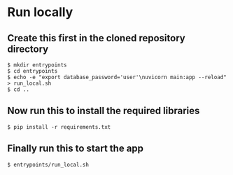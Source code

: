 # Run locally
## Create this first in the cloned repository directory
```shell
$ mkdir entrypoints
$ cd entrypoints 
$ echo -e "export database_password='user'\nuvicorn main:app --reload" > run_local.sh
$ cd ..
```

## Now run this to install the required libraries 
```shell
$ pip install -r requirements.txt

```

## Finally run this to start the app
```shell
$ entrypoints/run_local.sh

```
